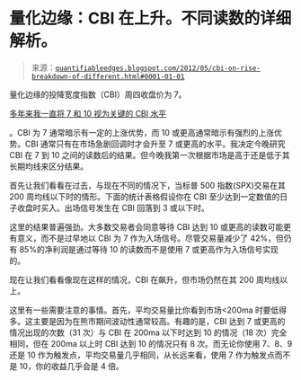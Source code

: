 <!--yml

分类：未分类

日期：2024-05-18 08:49:45

-->

# 量化边缘：CBI 在上升。不同读数的详细解析。

> 来源：[`quantifiableedges.blogspot.com/2012/05/cbi-on-rise-breakdown-of-different.html#0001-01-01`](http://quantifiableedges.blogspot.com/2012/05/cbi-on-rise-breakdown-of-different.html#0001-01-01)

量化边缘的投降宽度指数（CBI）周四收盘价为 7。

[多年来我一直将 7 和 10 视为关键的 CBI 水平](http://quantifiableedges.blogspot.com/2008/01/my-capitulative-breadth-indicator.html)

。CBI 为 7 通常暗示有一定的上涨优势，而 10 或更高通常暗示有强烈的上涨优势。CBI 通常只有在市场急剧回调时才会升至 7 或更高的水平。我决定今晚研究 CBI 在 7 到 10 之间的读数后的结果。但今晚我第一次根据市场是高于还是低于其长期均线来区分结果。

首先让我们看看在过去，与现在不同的情况下，当标普 500 指数(SPX)交易在其 200 周均线以下时的情形。下面的统计表格假设你在 CBI 至少达到一定数值的日子收盘时买入。出场信号发生在 CBI 回落到 3 或以下时。

这里的结果普遍强劲。大多数交易者会同意等待 CBI 达到 10 或更高的读数可能更有意义，而不是过早地以 CBI 为 7 作为入场信号。尽管交易量减少了 42%，但仍有 85%的净利润是通过等待 10 的读数而不是使用 7 或更高作为入场信号实现的。

现在让我们看看像现在这样的情况，CBI 在飙升，但市场仍然在其 200 周均线以上。

这里有一些需要注意的事情。首先，平均交易量比你看到市场<200ma 时要低得多。这主要是因为在熊市期间波动性通常较高。有趣的是，CBI 达到 7 或更高的情况出现的次数（31 次）与 CBI 在 200ma 以下时达到 10 的情况（18 次）完全相同，但在 200ma 以上时 CBI 达到 10 的情况只有 8 次。而无论你使用 7、8、9 还是 10 作为触发点，平均交易量几乎相同，从长远来看，使用 7 作为触发点而不是 10，你的收益几乎会是 4 倍。
